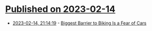 # [Published on 2023-02-14](index.md)

* [2023-02-14, 21:14:19](https://news.ycombinator.com/item?id=34796087) - [Biggest Barrier to Biking Is a Fear of Cars](https://www.treehugger.com/fear-of-cars-biggest-biking-barrier-study-6979522)
